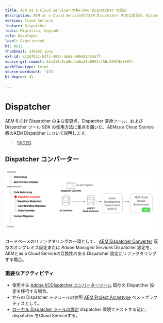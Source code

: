```yaml
---
title: AEM as a Cloud Serviceへの移行時の Dispatcher の設定
description: AEM as a Cloud Service向けAEM Dispatcher の主な変更点、Dispatcher 変換ツール、および Dispatcher ツール SDK の使用方法について説明します。
version: Cloud Service
feature: Dispatcher
topic: Migration, Upgrade
role: Developer
level: Experienced
kt: 8633
thumbnail: 336962.jpeg
exl-id: 81397b21-b4f3-4024-a6da-a9b681453eff
source-git-commit: 53a314c5cd9eaad5a26a0992c750c159f8e3697f
workflow-type: tm+mt
source-wordcount: '174'
ht-degree: 4%

---
```


# Dispatcher

AEM 6 向け Dispatcher の主な変更点、Dispatcher 変換ツール、および Dispatcher ツール SDK の使用方法に重点を置いた、AEMas a Cloud Service版のAEM Dispatcher について説明します。

>[!VIDEO](https://video.tv.adobe.com/v/336962/?quality=12&learn=on)

## Dispatcher コンバーター

![Dispatcher コンバーター](./assets/dispatcher-converter-diagram.png)

コードベースのリファクタリングの一環として、 [AEM Dispatcher Converter](https://experienceleague.adobe.com/docs/experience-manager-cloud-service/moving/refactoring-tools/dispatcher-transformation-utility-tools.html) 既存のオンプレミス設定または Adobe Managed Services Dispatcher 設定を、AEMとas a Cloud Serviceの互換性のある Dispatcher 設定にリファクタリングする場合。

### 重要なアクティビティ

* 使用する [Adobe I/ODispatcher コンバーターツール](https://github.com/adobe/aio-cli-plugin-aem-cloud-service-migration#aio-aem-migrationdispatcher-converter) 既存の Dispatcher 設定を移行する場合。
* からの Dispatcher モジュールの参照 [AEM Project Archetype](https://github.com/adobe/aem-project-archetype/tree/develop/src/main/archetype/dispatcher.cloud) ベストプラクティスとして。
* [ローカル Dispatcher ツールの設定](https://experienceleague.adobe.com/docs/experience-manager-learn/cloud-service/local-development-environment-set-up/dispatcher-tools.html) dispatcher 環境でテストする前に、dispatcher をCloud Serviceする。


